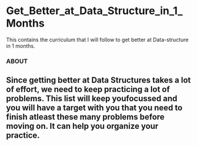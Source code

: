 # Get_Better_at_Data_Structure_in_1_Months
This contains the curriculum that I will follow to get better at Data-structure  in 1 months.


 ### **ABOUT** 
**Since getting better at Data Structures takes a lot of effort, we need to keep practicing a lot of problems. This list will keep youfocussed and you will have a target with you that you need to finish atleast these many problems before moving on. It can help you
organize your practice.**
------------
